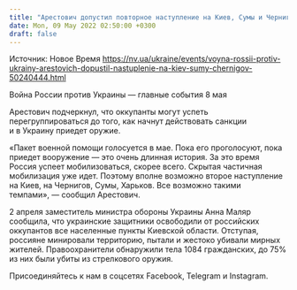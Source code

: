 ```yaml
---
title: "Арестович допустил повторное наступление на Киев, Сумы и Чернигов"
date: Mon, 09 May 2022 02:50:00 +0300
draft: false
---
```

Источник: Новое Время https://nv.ua/ukraine/events/voyna-rossii-protiv-ukrainy-arestovich-dopustil-nastuplenie-na-kiev-sumy-chernigov-50240444.html


Война России против Украины — главные события 8 мая

 Арестович подчеркнул, что оккупанты могут успеть перегруппироваться до того, как начнут действовать санкции и в Украину приедет оружие.

«Пакет военной помощи голосуется в мае. Пока его проголосуют, пока приедет вооружение — это очень длинная история. За это время Россия успеет мобилизоваться, скорее всего. Скрытая частичная мобилизация уже идет. Поэтому вполне возможно второе наступление на Киев, на Чернигов, Сумы, Харьков. Все возможно такими темпами», — сообщил Арестович.

2 апреля заместитель министра обороны Украины Анна Маляр сообщила, что украинские защитники освободили от российских оккупантов все населенные пункты Киевской области. Отступая, россияне минировали территорию, пытали и жестоко убивали мирных жителей. Правоохранители обнаружили тела 1084 гражданских, до 75% из них были убиты из стрелкового оружия.

Присоединяйтесь к нам в соцсетях Facebook, Telegram и Instagram.
